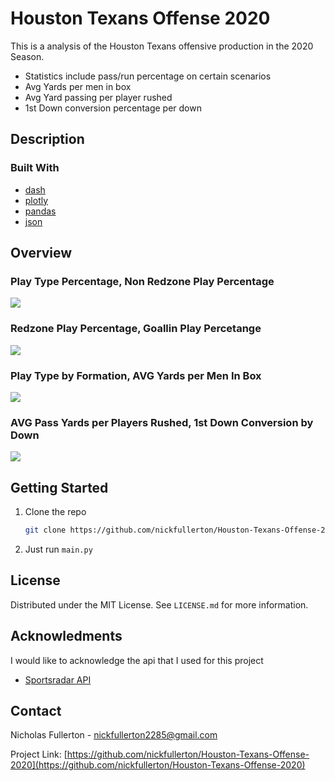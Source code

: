 # Houston Texans Offense 2020

This is a analysis of the Houston Texans offensive production in the 2020 Season.  
* Statistics include pass/run percentage on certain scenarios
* Avg Yards per men in box
* Avg Yard passing per player rushed
* 1st Down conversion percentage per down


## Description  


### Built With  

* [dash](https://github.com/plotly/dash)
* [plotly](https://github.com/plotly)
* [pandas](https://pandas.pydata.org/)
* [json](https://docs.python.org/3/library/json.html)


## Overview

### Play Type Percentage, Non Redzone Play Percentage  

![](https://user-images.githubusercontent.com/72878403/140394494-af5bf05d-09b6-425a-a83a-7fd4fd0373fc.PNG)


### Redzone Play Percentage, Goallin Play Percetange

![](https://user-images.githubusercontent.com/72878403/140394869-9a65246a-c857-494e-92d4-0cf892c2eaff.PNG)


### Play Type by Formation, AVG Yards per Men In Box

![](https://user-images.githubusercontent.com/72878403/140395005-384316ff-2e16-4b57-b2aa-88830352e975.PNG)


### AVG Pass Yards per Players Rushed, 1st Down Conversion by Down

![](https://user-images.githubusercontent.com/72878403/140395157-9dd5113f-ce42-4016-a476-b17b6beaccdb.PNG)



## Getting Started

1. Clone the repo
   ```sh
   git clone https://github.com/nickfullerton/Houston-Texans-Offense-2020.git
   ```
2. Just run `main.py`
   
   
   
## License

Distributed under the MIT License. See `LICENSE.md` for more information.



## Acknowledments
I would like to acknowledge the api that I used for this project

* [Sportsradar API](https://developer.sportradar.com/)



## Contact

Nicholas Fullerton  - nickfullerton2285@gmail.com

Project Link: [https://github.com/nickfullerton/Houston-Texans-Offense-2020](https://github.com/nickfullerton/Houston-Texans-Offense-2020)

